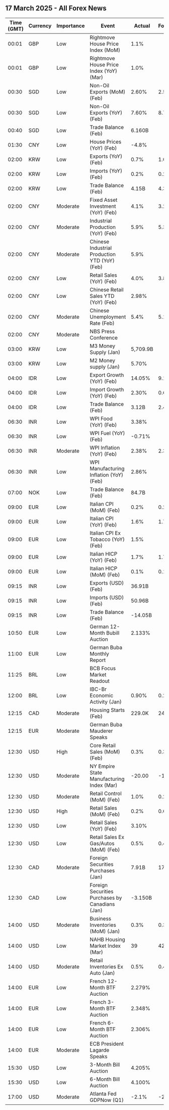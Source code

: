 ## 17 March 2025 - All Forex News

| Time (GMT) | Currency | Importance | Event | Actual | Forecast | Previous |
|------|----------|------------|-------|--------|----------|----------|
| 00:01 | GBP | Low | Rightmove House Price Index (MoM) | 1.1% |  | 0.5% |
| 00:01 | GBP | Low | Rightmove House Price Index (YoY) (Mar) | 1.0% |  | 1.4% |
| 00:30 | SGD | Low | Non-Oil Exports (MoM) (Feb) | 2.60% | 2.50% | -3.30% |
| 00:30 | SGD | Low | Non-Oil Exports (YoY) (Feb) | 7.60% | 8.70% | -2.10% |
| 00:40 | SGD | Low | Trade Balance (Feb) | 6.160B |  | 3.040B |
| 01:30 | CNY | Low | House Prices (YoY) (Feb) | -4.8% |  | -5.0% |
| 02:00 | KRW | Low | Exports (YoY) (Feb) | 0.7% | 1.0% | -10.2% |
| 02:00 | KRW | Low | Imports (YoY) (Feb) | 0.2% | 0.2% | -6.4% |
| 02:00 | KRW | Low | Trade Balance (Feb) | 4.15B | 4.30B | -1.86B |
| 02:00 | CNY | Moderate | Fixed Asset Investment (YoY) (Feb) | 4.1% | 3.2% | 3.2% |
| 02:00 | CNY | Moderate | Industrial Production (YoY) (Feb) | 5.9% | 5.3% | 6.2% |
| 02:00 | CNY | Moderate | Chinese Industrial Production YTD (YoY) (Feb) | 5.9% |  | 5.8% |
| 02:00 | CNY | Low | Retail Sales (YoY) (Feb) | 4.0% | 3.8% | 3.7% |
| 02:00 | CNY | Low | Chinese Retail Sales YTD (YoY) (Feb) | 2.98% |  | 3.48% |
| 02:00 | CNY | Moderate | Chinese Unemployment Rate (Feb) | 5.4% | 5.1% | 5.1% |
| 02:00 | CNY | Moderate | NBS Press Conference |  |  |  |
| 03:00 | KRW | Low | M3 Money Supply (Jan) | 5,709.9B |  | 5,661.9B |
| 03:00 | KRW | Low | M2 Money supply (Jan) | 5.70% |  | 5.10% |
| 04:00 | IDR | Low | Export Growth (YoY) (Feb) | 14.05% | 9.10% | 4.68% |
| 04:00 | IDR | Low | Import Growth (YoY) (Feb) | 2.30% | 0.60% | -2.67% |
| 04:00 | IDR | Low | Trade Balance (Feb) | 3.12B | 2.45B | 3.49B |
| 06:30 | INR | Low | WPI Food (YoY) (Feb) | 3.38% |  | 5.88% |
| 06:30 | INR | Low | WPI Fuel (YoY) (Feb) | -0.71% |  | -2.78% |
| 06:30 | INR | Moderate | WPI Inflation (YoY) (Feb) | 2.38% | 2.36% | 2.31% |
| 06:30 | INR | Low | WPI Manufacturing Inflation (YoY) (Feb) | 2.86% |  | 2.51% |
| 07:00 | NOK | Low | Trade Balance (Feb) | 84.7B |  | 94.1B |
| 09:00 | EUR | Low | Italian CPI (MoM) (Feb) | 0.2% | 0.2% | 0.6% |
| 09:00 | EUR | Low | Italian CPI (YoY) (Feb) | 1.6% | 1.7% | 1.5% |
| 09:00 | EUR | Low | Italian CPI Ex Tobacco (YoY) (Feb) | 1.5% |  | 1.3% |
| 09:00 | EUR | Low | Italian HICP (YoY) (Feb) | 1.7% | 1.7% | 1.7% |
| 09:00 | EUR | Low | Italian HICP (MoM) (Feb) | 0.1% | 0.1% | -0.8% |
| 09:15 | INR | Low | Exports (USD) (Feb) | 36.91B |  | 36.43B |
| 09:15 | INR | Low | Imports (USD) (Feb) | 50.96B |  | 59.42B |
| 09:15 | INR | Low | Trade Balance (Feb) | -14.05B |  | -22.99B |
| 10:50 | EUR | Low | German 12-Month Bubill Auction | 2.133% |  | 2.096% |
| 11:00 | EUR | Low | German Buba Monthly Report |  |  |  |
| 11:25 | BRL | Low | BCB Focus Market Readout |  |  |  |
| 12:00 | BRL | Low | IBC-Br Economic Activity (Jan) | 0.90% | 0.22% | -0.60% |
| 12:15 | CAD | Moderate | Housing Starts (Feb) | 229.0K | 246.0K | 239.3K |
| 12:15 | EUR | Moderate | German Buba Mauderer Speaks |  |  |  |
| 12:30 | USD | High | Core Retail Sales (MoM) (Feb) | 0.3% | 0.3% | -0.6% |
| 12:30 | USD | Moderate | NY Empire State Manufacturing Index (Mar) | -20.00 | -1.90 | 5.70 |
| 12:30 | USD | Moderate | Retail Control (MoM) (Feb) | 1.0% | 0.2% | -1.0% |
| 12:30 | USD | High | Retail Sales (MoM) (Feb) | 0.2% | 0.6% | -1.2% |
| 12:30 | USD | Low | Retail Sales (YoY) (Feb) | 3.10% |  | 4.20% |
| 12:30 | USD | Low | Retail Sales Ex Gas/Autos (MoM) (Feb) | 0.5% | 0.4% | -0.8% |
| 12:30 | CAD | Moderate | Foreign Securities Purchases (Jan) | 7.91B | 17.44B | 13.94B |
| 12:30 | CAD | Low | Foreign Securities Purchases by Canadians (Jan) | -3.150B |  | 3.770B |
| 14:00 | USD | Moderate | Business Inventories (MoM) (Jan) | 0.3% | 0.3% | -0.2% |
| 14:00 | USD | Low | NAHB Housing Market Index (Mar) | 39 | 42 | 42 |
| 14:00 | USD | Moderate | Retail Inventories Ex Auto (Jan) | 0.5% | 0.4% | -0.1% |
| 14:00 | EUR | Low | French 12-Month BTF Auction | 2.279% |  | 2.287% |
| 14:00 | EUR | Low | French 3-Month BTF Auction | 2.348% |  | 2.395% |
| 14:00 | EUR | Low | French 6-Month BTF Auction | 2.306% |  | 2.363% |
| 14:00 | EUR | Moderate | ECB President Lagarde Speaks |  |  |  |
| 15:30 | USD | Low | 3-Month Bill Auction | 4.205% |  | 4.200% |
| 15:30 | USD | Low | 6-Month Bill Auction | 4.100% |  | 4.075% |
| 17:00 | USD | Moderate | Atlanta Fed GDPNow (Q1) | -2.1% | -2.4% | -2.4% |

